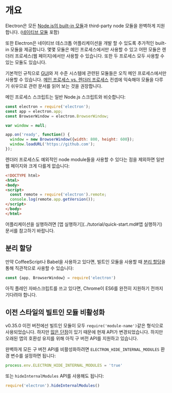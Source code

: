 # 개요

Electron은 모든 [Node.js의 built-in 모듈](http://nodejs.org/api/)과 third-party
node 모듈을 완벽하게 지원합니다. ([네이티브 모듈](../tutorial/using-native-node-modules.md)
포함)

또한 Electron은 네이티브 데스크톱 어플리케이션을 개발 할 수 있도록 추가적인 built-in
모듈을 제공합니다. 몇몇 모듈은 메인 프로세스에서만 사용할 수 있고 어떤 모듈은 렌더러
프로세스(웹 페이지)에서만 사용할 수 있습니다. 또한 두 프로세스 모두 사용할 수 있는
모듈도 있습니다.

기본적인 규칙으로 [GUI][gui]와 저 수준 시스템에 관련된 모듈들은 오직 메인
프로세스에서만 사용할 수 있습니다. [메인 프로세스 vs. 렌더러 프로세스](../tutorial/quick-start.md#메인-프로세스)
컨셉에 익숙해야 모듈을 다루기 쉬우므로 관련 문서를 읽어 보는 것을 권장합니다.

메인 프로세스 스크립트는 일반 Node.js 스크립트와 비슷합니다:

```javascript
const electron = require('electron');
const app = electron.app;
const BrowserWindow = electron.BrowserWindow;

var window = null;

app.on('ready', function() {
  window = new BrowserWindow({width: 800, height: 600});
  window.loadURL('https://github.com');
});
```

렌더러 프로세스도 예외적인 node module들을 사용할 수 있다는 점을 제외하면 일반 웹
페이지와 크게 다를게 없습니다:

```html
<!DOCTYPE html>
<html>
<body>
<script>
  const remote = require('electron').remote;
  console.log(remote.app.getVersion());
</script>
</body>
</html>
```

어플리케이션을 실행하려면 [앱 실행하기](../tutorial/quick-start.md#앱 실행하기)
문서를 참고하기 바랍니다.

## 분리 할당

만약 CoffeeScript나 Babel을 사용하고 있다면, 빌트인 모듈을 사용할 때
[분리 할당][destructuring-assignment]을 통해 직관적으로 사용할 수 있습니다:

```javascript
const {app, BrowserWindow} = require('electron')
```

아직 플레인 자바스크립트를 쓰고 있다면, Chrome이 ES6를 완전히 지원하기 전까지 기다려야
합니다.

## 이전 스타일의 빌트인 모듈 비활성화

v0.35.0 이전 버전에선 빌트인 모듈이 모두 `require('module-name')`같은 형식으로
사용되었습니다. 하지만 [많은 단점][issue-387]이 있기 때문에 현재 API가 변경되었습니다.
하지만 오래된 앱의 호환성 유지를 위해 아직 구 버전 API를 지원하고 있습니다.

완벽하게 모든 구 버전 API를 비활성화하려면 `ELECTRON_HIDE_INTERNAL_MODULES` 환경
변수를 설정하면 됩니다:

```javascript
process.env.ELECTRON_HIDE_INTERNAL_MODULES = 'true'
```

또는 `hideInternalModules` API를 사용해도 됩니다:

```javascript
require('electron').hideInternalModules()
```

[gui]: https://en.wikipedia.org/wiki/Graphical_user_interface
[destructuring-assignment]: https://developer.mozilla.org/ko/docs/Web/JavaScript/Reference/Operators/Destructuring_assignment
[issue-387]: https://github.com/electron/electron/issues/387
